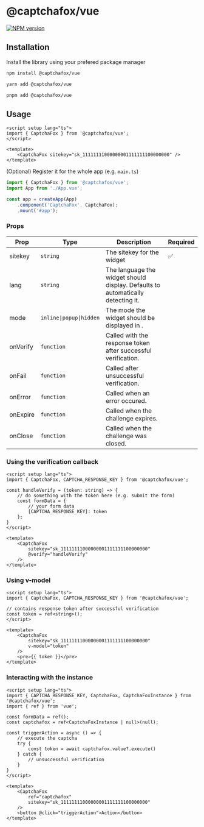 # @captchafox/vue

[![NPM version](https://img.shields.io/npm/v/@captchafox/vue.svg)](https://www.npmjs.com/package/@captchafox/vue)

## Installation

Install the library using your prefered package manager

```sh
npm install @captchafox/vue
```

```sh
yarn add @captchafox/vue
```

```sh
pnpm add @captchafox/vue
```

## Usage

```vue
<script setup lang="ts">
import { CaptchaFox } from '@captchafox/vue';
</script>

<template>
    <CaptchaFox sitekey="sk_11111111000000001111111100000000" />
</template>
```

(Optional) Register it for the whole app (e.g. `main.ts`)

```ts
import { CaptchaFox } from '@captchafox/vue';
import App from './App.vue';

const app = createApp(App)
    .component('CaptchaFox', CaptchaFox);
    .mount('#app');
```

### Props

| **Prop** | **Type**                | **Description**                                                                 | **Required** |
| -------- | ----------------------- | ------------------------------------------------------------------------------- | ------------ |
| sitekey  | `string`                | The sitekey for the widget                                                      | ✅            |
| lang     | `string`                | The language the widget should display. Defaults to automatically detecting it. |              |
| mode     | `inline\|popup\|hidden` | The mode the widget should be displayed in .                                    |              |
| onVerify | `function`              | Called with the response token after successful verification.                   |              |
| onFail   | `function`              | Called after unsuccessful verification.                                         |              |
| onError  | `function`              | Called when an error occured.                                                   |              |
| onExpire | `function`              | Called when the challenge expires.                                              |              |
| onClose  | `function`              | Called when the challenge was closed.                                           |              |

### Using the verification callback

```vue
<script setup lang="ts">
import { CaptchaFox, CAPTCHA_RESPONSE_KEY } from '@captchafox/vue';

const handleVerify = (token: string) => {
    // do something with the token here (e.g. submit the form)
    const formData = {
        // your form data
        [CAPTCHA_RESPONSE_KEY]: token
    };
}
</script>

<template>
    <CaptchaFox 
        sitekey="sk_11111111000000001111111100000000" 
        @verify="handleVerify"
    />
</template>
```

### Using v-model

```vue
<script setup lang="ts">
import { CaptchaFox, CAPTCHA_RESPONSE_KEY } from '@captchafox/vue';

// contains response token after successful verification
const token = ref<string>();
</script>

<template>
    <CaptchaFox 
        sitekey="sk_11111111000000001111111100000000" 
        v-model="token"
    />
    <pre>{{ token }}</pre>
</template>
```

### Interacting with the instance

```vue
<script setup lang="ts">
import { CAPTCHA_RESPONSE_KEY, CaptchaFox, CaptchaFoxInstance } from '@captchafox/vue';
import { ref } from 'vue';

const formData = ref();
const captchafox = ref<CaptchaFoxInstance | null>(null);

const triggerAction = async () => {
    // execute the captcha
    try {
        const token = await captchafox.value?.execute()
    } catch {
        // unsuccessful verification
    }
}
</script>

<template>
    <CaptchaFox
        ref="captchafox"
        sitekey="sk_11111111000000001111111100000000"
    />
    <button @click="triggerAction">Action</button>
</template>
```
